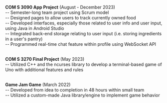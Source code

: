 **COM S 3090 App Project** (August - December 2023) <br>
-- Semester-long team project using Scrum model <br>
-- Designed pages to allow users to track currently owned food <br>
-- Developed interfaces, especially those related to user info and user input, using Java in Android Studio <br>
-- Integrated back-end storage relating to user input (i.e. storing ingredients in a user's pantry) <br>
-- Programmed real-time chat feature within profile using WebSocket API <br> <br>

**COM S 3270 Final Project** (May 2023) <br>
-- Utilized C++ and the ncurses library to develop a terminal-based game of Uno with additional features and rules <br> <br>

**Game Jam Game** (March 2022) <br>
-- Developed from idea to completion in 48 hours within small team <br>
-- Utilized a custom-made Java library/engine to implement game behavior 
